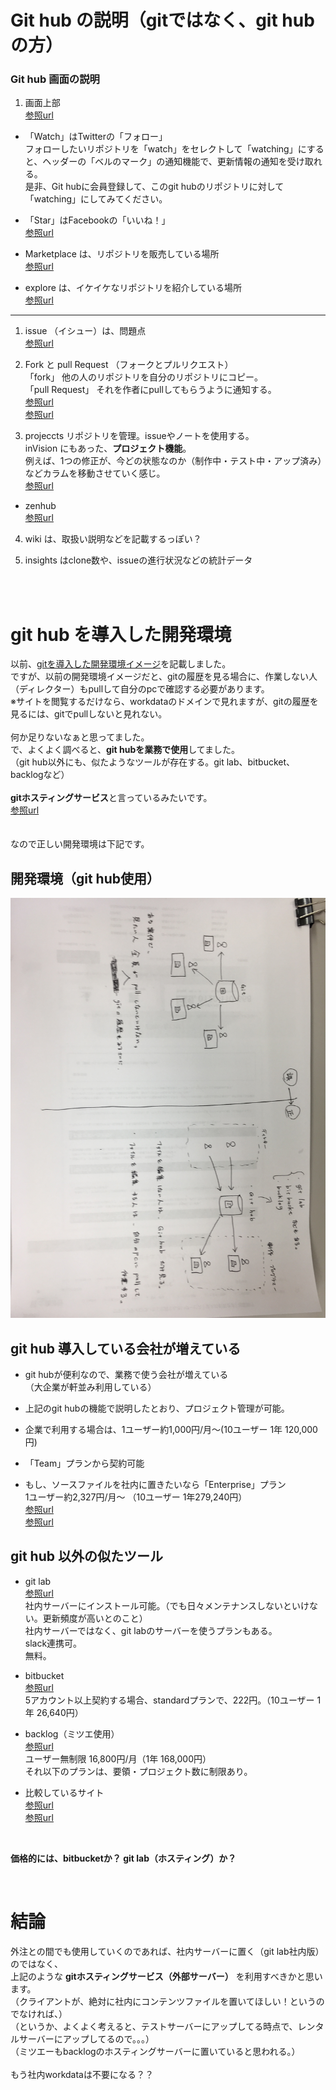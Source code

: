 # Git hub の説明（gitではなく、git hubの方）
### Git hub 画面の説明
1. 画面上部  
[参照url](http://www.atmarkit.co.jp/ait/articles/1701/05/news009.html)

- 「Watch」はTwitterの「フォロー」  
フォローしたいリポジトリを「watch」をセレクトして「watching」にすると、ヘッダーの「ベルのマーク」の通知機能で、更新情報の通知を受け取れる。  
是非、Git hubに会員登録して、このgit hubのリポジトリに対して「watching」にしてみてください。  
- 「Star」はFacebookの「いいね！」  
[参照url](https://efcl.info/2014/07/30/find-github-release/)

- Marketplace は、リポジトリを販売している場所  
[参照url](https://japan.cnet.com/article/35101578/)

- explore は、イケイケなリポジトリを紹介している場所  
[参照url](https://qiita.com/luckypool/items/21eb5f515358ee33529c)

---

1. issue （イシュー）は、問題点  
[参照url](https://seleck.cc/647)

2. Fork と pull Request （フォークとプルリクエスト）  
「fork」 他の人のリポジトリを自分のリポジトリにコピー。  
「pull Request」 それを作者にpullしてもらうように通知する。  
[参照url](http://kik.xii.jp/archives/179)  
[参照url](https://qiita.com/YumaInaura/items/acff806290c8953d3185)

3. projeccts リポジトリを管理。issueやノートを使用する。   
inVision にもあった、**プロジェクト機能**。  
例えば、1つの修正が、今どの状態なのか（制作中・テスト中・アップ済み）などカラムを移動させていく感じ。  
[参照url](https://qiita.com/nafu/items/8996738177c601dd81f9)
- zenhub  
[参照url](https://qiita.com/GeckoTang/items/f75b9a1c20c8e5091147)

4. wiki は、取扱い説明などを記載するっぽい？

5. insights はclone数や、issueの進行状況などの統計データ

<br>
<br>

# git hub を導入した開発環境
以前、[gitを導入した開発環境イメージ](https://github.com/miyazaki-mba/git_test/blob/master/about_git.md#anc_git_img)を記載しました。  
ですが、以前の開発環境イメージだと、gitの履歴を見る場合に、作業しない人（ディレクター）もpullして自分のpcで確認する必要があります。  
※サイトを閲覧するだけなら、workdataのドメインで見れますが、gitの履歴を見るには、gitでpullしないと見れない。  
<br>
何か足りないなぁと思ってました。  
で、よくよく調べると、**git hubを業務で使用**してました。  
（git hub以外にも、似たようなツールが存在する。git lab、bitbucket、backlogなど）  
<br>
**gitホスティングサービス**と言っているみたいです。  
[参照url](https://qiita.com/k-yamada-github/items/07253054dc852a77d693)  
<br>
<br>
なので正しい開発環境は下記です。  
## 開発環境（git hub使用）  
<img src="img/img_environment_02.jpg" width="800">

## git hub 導入している会社が増えている
- git hubが便利なので、業務で使う会社が増えている  
（大企業が軒並み利用している）
- 上記のgit hubの機能で説明したとおり、プロジェクト管理が可能。
- 企業で利用する場合は、1ユーザー約1,000円/月～(10ユーザー 1年 120,000円)

- 「Team」プランから契約可能  
- もし、ソースファイルを社内に置きたいなら「Enterprise」プラン  
1ユーザー約2,327円/月～  （10ユーザー 1年279,240円）  
[参照url](https://github.co.jp/pricing.html)  
[参照url](http://careerhack.en-japan.com/report/detail/863)


## git hub 以外の似たツール
- git lab  
[参照url](https://bitbucket.org/product/pricing?tab=cloud)  
社内サーバーにインストール可能。（でも日々メンテナンスしないといけない。更新頻度が高いとのこと）  
社内サーバーではなく、git labのサーバーを使うプランもある。  
slack連携可。  
無料。

- bitbucket  
[参照url](https://bitbucket.org/product/pricing?tab=cloud)  
5アカウント以上契約する場合、standardプランで、222円。（10ユーザー 1年 26,640円） 

- backlog（ミツエ使用）  
[参照url](https://backlog.com/ja/)  
ユーザー無制限 16,800円/月（1年 168,000円）  
それ以下のプランは、要領・プロジェクト数に制限あり。  

- 比較しているサイト  
[参照url](https://qiita.com/k-yamada-github/items/07253054dc852a77d693)  
[参照url](http://tracpath.com/works/development/git-hosting-service/)  

<br>

**価格的には、bitbucketか？ git lab（ホスティング）か？**  

<br>

# 結論  
外注との間でも使用していくのであれば、社内サーバーに置く（git lab社内版）のではなく、  
上記のような **gitホスティングサービス（外部サーバー）** を利用すべきかと思います。  
（クライアントが、絶対に社内にコンテンツファイルを置いてほしい！というのでなければ、）  
（というか、よくよく考えると、テストサーバーにアップしてる時点で、レンタルサーバーにアップしてるので。。。）  
（ミツエーもbacklogのホスティングサーバーに置いていると思われる。）  
<br>
もう社内workdataは不要になる？？  